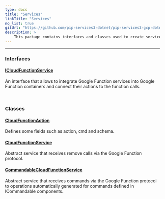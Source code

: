 ```yaml
---
type: docs
title: "Services"
linkTitle: "Services"
no_list: true
gitUrl: "https://github.com/pip-services3-dotnet/pip-services3-gcp-dotnet"
description: >
    This package contains interfaces and classes used to create services that do operations via the Google Function protocol.
---
```

---

<div class="module-body"> 


### Interfaces

#### [ICloudFunctionService](icloud_function_service)
An interface that allows to integrate Google Function services into Google Function containers and connect their actions to the function calls.

<br>

### Classes

#### [CloudFunctionAction](cloud_function_action)
Defines some fields such as action, cmd and schema.


#### [CloudFunctionService](cloud_function_service)
Abstract service that receives remove calls via the Google Function protocol.

#### [CommandableCloudFunctionService](commandable_cloud_function_service)
Abstract service that receives commands via the Google Function protocol to operations automatically generated for commands defined in ICommandable components.


</div>
